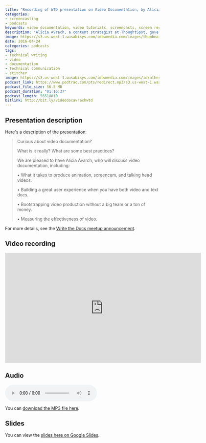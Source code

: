 ```yaml
---
title: "Recording of WTD presentation on Video Documentation, by Alicia Avrach"
categories:
- screencasting
- podcasts
keywords: video documentation, video tutorials, screencasts, screen recordings, video production
description: "Alicia Avrach, a content strategist at ThoughtSpot, gave a presentation about video documentation at a recent Write the Docs San Francisco meetup. In this presentation, Alicia covers all the aspects of video production, from scripting to recording, post-processing, publishing, and more."
image: https://s3.us-west-1.wasabisys.com/idbwmedia.com/images/thumbnails/videodocthumb.png
date: 2016-04-24
categories: podcasts
tags:
- technical writing
- video
- documentation
- technical communication
- stitcher
image: https://s3.us-west-1.wasabisys.com/idbwmedia.com/images/idratherbewritinglogo.png
podcast_link: https://www.podtrac.com/pts/redirect.mp3/s3.us-west-1.wasabisys.com/idbwmedia.com/podcasts/aliciaavrachaudio.mp3
podcast_file_size: 56.5 MB
podcast_duration: "01:16:37"
podcast_length: 56518010
bitlink: http://bit.ly/videodocavrachwtd
---
```


## Presentation description

Here's a description of the presentation: 

>Curious about video documentation? 
>
>What is it really? What are some best practices? 
>
>We are pleased to have Alicia Avarch, who will discuss video documentation, including: 
>
>• What it takes to produce animation, screencam, and talking head videos. 
>
>• Building a great user experience when you have both video and text docs. 
>
>• Bootstrapping video production without a big team or a ton of money. 
>
>• Measuring the effectiveness of video.

For more details, see the [Write the Docs meetup announcement](http://www.meetup.com/Write-the-Docs/events/229946722/).

## Video recording

<iframe width="640" height="360" src="https://www.youtube.com/embed/pl7VrgPlHpE" frameborder="0" allowfullscreen></iframe>

## Audio

<p><audio controls="controls"><source src="https://www.podtrac.com/pts/redirect.mp3/s3.us-west-1.wasabisys.com/idbwmedia.com/podcasts/aliciaavrachaudio.mp3" type="audio/mpeg" /></audio></p>

You can <a href="https://www.podtrac.com/pts/redirect.mp3/s3.us-west-1.wasabisys.com/idbwmedia.com/podcasts/aliciaavrachaudio.mp3" alt="Alicia Avrach">download the MP3 file here</a>.

## Slides

You can view the [slides here on Google Slides](http://bit.ly/videodocaliciaslides).